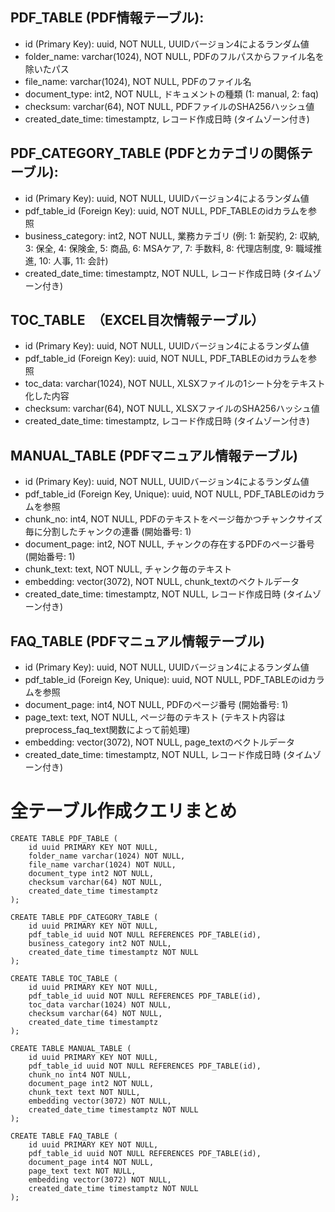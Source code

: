## PDF_TABLE (PDF情報テーブル):
- id (Primary Key): uuid, NOT NULL, UUIDバージョン4によるランダム値
- folder_name: varchar(1024), NOT NULL, PDFのフルパスからファイル名を除いたパス
- file_name: varchar(1024), NOT NULL, PDFのファイル名
- document_type: int2, NOT NULL, ドキュメントの種類 (1: manual, 2: faq)
- checksum: varchar(64), NOT NULL, PDFファイルのSHA256ハッシュ値
- created_date_time: timestamptz, レコード作成日時 (タイムゾーン付き)

## PDF_CATEGORY_TABLE (PDFとカテゴリの関係テーブル):
- id (Primary Key): uuid, NOT NULL, UUIDバージョン4によるランダム値
- pdf_table_id (Foreign Key): uuid, NOT NULL, PDF_TABLEのidカラムを参照
- business_category: int2, NOT NULL, 業務カテゴリ (例: 1: 新契約, 2: 収納, 3: 保全, 4: 保険金, 5: 商品, 6: MSAケア, 7: 手数料, 8: 代理店制度, 9: 職域推進, 10: 人事, 11: 会計)
- created_date_time: timestamptz, NOT NULL, レコード作成日時 (タイムゾーン付き)

## TOC_TABLE　（EXCEL目次情報テーブル）
- id (Primary Key): uuid, NOT NULL, UUIDバージョン4によるランダム値
- pdf_table_id (Foreign Key): uuid, NOT NULL, PDF_TABLEのidカラムを参照
- toc_data: varchar(1024), NOT NULL, XLSXファイルの1シート分をテキスト化した内容
- checksum: varchar(64), NOT NULL, XLSXファイルのSHA256ハッシュ値
- created_date_time: timestamptz, レコード作成日時 (タイムゾーン付き)

## MANUAL_TABLE (PDFマニュアル情報テーブル)
- id (Primary Key): uuid, NOT NULL, UUIDバージョン4によるランダム値
- pdf_table_id (Foreign Key, Unique): uuid, NOT NULL, PDF_TABLEのidカラムを参照
- chunk_no: int4, NOT NULL, PDFのテキストをページ毎かつチャンクサイズ毎に分割したチャンクの連番 (開始番号: 1)
- document_page: int2, NOT NULL, チャンクの存在するPDFのページ番号 (開始番号: 1)
- chunk_text: text, NOT NULL, チャンク毎のテキスト
- embedding: vector(3072), NOT NULL, chunk_textのベクトルデータ
- created_date_time: timestamptz, NOT NULL, レコード作成日時 (タイムゾーン付き)

## FAQ_TABLE (PDFマニュアル情報テーブル)
- id (Primary Key): uuid, NOT NULL, UUIDバージョン4によるランダム値
- pdf_table_id (Foreign Key, Unique): uuid, NOT NULL, PDF_TABLEのidカラムを参照
- document_page: int4, NOT NULL, PDFのページ番号 (開始番号: 1)
- page_text: text, NOT NULL, ページ毎のテキスト (テキスト内容はpreprocess_faq_text関数によって前処理)
- embedding: vector(3072), NOT NULL, page_textのベクトルデータ
- created_date_time: timestamptz, NOT NULL, レコード作成日時 (タイムゾーン付き)



# 全テーブル作成クエリまとめ
```
CREATE TABLE PDF_TABLE (
    id uuid PRIMARY KEY NOT NULL,
    folder_name varchar(1024) NOT NULL,
    file_name varchar(1024) NOT NULL,
    document_type int2 NOT NULL,
    checksum varchar(64) NOT NULL,
    created_date_time timestamptz
);

CREATE TABLE PDF_CATEGORY_TABLE (
    id uuid PRIMARY KEY NOT NULL,
    pdf_table_id uuid NOT NULL REFERENCES PDF_TABLE(id),
    business_category int2 NOT NULL,
    created_date_time timestamptz NOT NULL
);

CREATE TABLE TOC_TABLE (
    id uuid PRIMARY KEY NOT NULL,
    pdf_table_id uuid NOT NULL REFERENCES PDF_TABLE(id),
    toc_data varchar(1024) NOT NULL,
    checksum varchar(64) NOT NULL,
    created_date_time timestamptz
);

CREATE TABLE MANUAL_TABLE (
    id uuid PRIMARY KEY NOT NULL,
    pdf_table_id uuid NOT NULL REFERENCES PDF_TABLE(id),
    chunk_no int4 NOT NULL,
    document_page int2 NOT NULL,
    chunk_text text NOT NULL,
    embedding vector(3072) NOT NULL,
    created_date_time timestamptz NOT NULL
);

CREATE TABLE FAQ_TABLE (
    id uuid PRIMARY KEY NOT NULL,
    pdf_table_id uuid NOT NULL REFERENCES PDF_TABLE(id),
    document_page int4 NOT NULL,
    page_text text NOT NULL,
    embedding vector(3072) NOT NULL,
    created_date_time timestamptz NOT NULL
);
```
